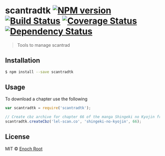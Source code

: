 # scantradtk [![NPM version][npm-image]][npm-url] [![Build Status](https://travis-ci.org/m-enochroot/scantradtk.svg?branch=master)](https://travis-ci.org/m-enochroot/scantradtk) [![Coverage Status](https://coveralls.io/repos/m-enochroot/scantradtk/badge.svg?branch=master&service=github)](https://coveralls.io/github/m-enochroot/scantradtk?branch=master) [![Dependency Status](https://david-dm.org/m-enochroot/scantradtk.svg)](https://david-dm.org/m-enochroot/scantradtk)
> Tools to manage scantrad

## Installation

```sh
$ npm install --save scantradtk
```

## Usage

To download a chapter use the following 

```js
var scantradtk = require('scantradtk');

// Create cbz archive for chapter 66 of the manga Shingeki no Kyojin from the web site lel-scan.co
scantradtk.createCbz('lel-scan.co', 'shingeki-no-kyojin', 66);
```
## License

MIT © [Enoch Root]()


[npm-image]: https://badge.fury.io/js/scantradtk.svg
[npm-url]: https://npmjs.org/package/scantradtk
[travis-image]: https://travis-ci.org//scantradtk.svg?branch=master
[travis-url]: https://travis-ci.org//scantradtk
[daviddm-image]: https://david-dm.org//scantradtk.svg?theme=shields.io
[daviddm-url]: https://david-dm.org//scantradtk
